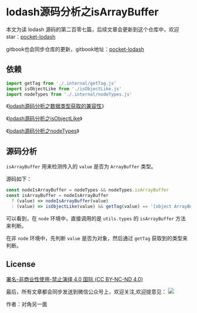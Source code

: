 # lodash源码分析之isArrayBuffer

本文为读 lodash 源码的第二百零七篇，后续文章会更新到这个仓库中，欢迎 star：[pocket-lodash](https://github.com/yeyuqiudeng/pocket-lodash)

gitbook也会同步仓库的更新，gitbook地址：[pocket-lodash](https://www.gitbook.com/book/yeyuqiudeng/pocket-lodash/details)

## 依赖

```javascript
import getTag from './.internal/getTag.js'
import isObjectLike from './isObjectLike.js'
import nodeTypes from './.internal/nodeTypes.js'
```

《[lodash源码分析之数据类型获取的兼容性](./internal/getTag.md)》

《[lodash源码分析之isObjectLike](isObjectLike.md)》

《[lodash源码分析之nodeTypes](./internal/nodeTypes.md)》

## 源码分析

`isArrayBuffer` 用来检测传入的 `value` 是否为 `ArrayBuffer` 类型。

源码如下：

```javascript
const nodeIsArrayBuffer = nodeTypes && nodeTypes.isArrayBuffer
const isArrayBuffer = nodeIsArrayBuffer
  ? (value) => nodeIsArrayBuffer(value)
  : (value) => isObjectLike(value) && getTag(value) == '[object ArrayBuffer]'
```

可以看到，在 `node` 环境中，直接调用的是 `utils.types` 的 `isArrayBuffer` 方法来判断。

在非 `node` 环境中，先判断 `value` 是否为对象，然后通过 `getTag` 获取到的类型来判断。 

## License

[署名-非商业性使用-禁止演绎 4.0 国际 (CC BY-NC-ND 4.0)](http://creativecommons.org/licenses/by-nc-nd/4.0/)

最后，所有文章都会同步发送到微信公众号上，欢迎关注,欢迎提意见：  ![](https://raw.githubusercontent.com/yeyuqiudeng/resource/master/images/qrcode_front-end-article.jpg) 

作者：对角另一面 